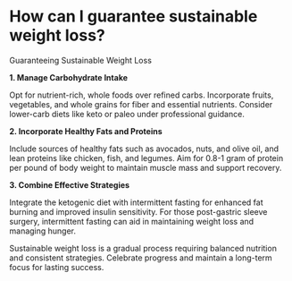 # How can I guarantee sustainable weight loss?

Guaranteeing Sustainable Weight Loss

**1\. Manage Carbohydrate Intake**

Opt for nutrient-rich, whole foods over refined carbs. Incorporate fruits, vegetables, and whole grains for fiber and essential nutrients. Consider lower-carb diets like keto or paleo under professional guidance.

**2\. Incorporate Healthy Fats and Proteins**

Include sources of healthy fats such as avocados, nuts, and olive oil, and lean proteins like chicken, fish, and legumes. Aim for 0.8-1 gram of protein per pound of body weight to maintain muscle mass and support recovery.

**3\. Combine Effective Strategies**

Integrate the ketogenic diet with intermittent fasting for enhanced fat burning and improved insulin sensitivity. For those post-gastric sleeve surgery, intermittent fasting can aid in maintaining weight loss and managing hunger.

Sustainable weight loss is a gradual process requiring balanced nutrition and consistent strategies. Celebrate progress and maintain a long-term focus for lasting success.
